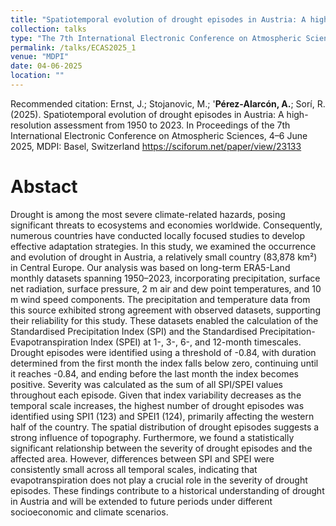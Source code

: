 ```yaml
---
title: "Spatiotemporal evolution of drought episodes in Austria: A high-resolution assessment from 1950 to 2023"
collection: talks
type: "The 7th International Electronic Conference on Atmospheric Sciences "
permalink: /talks/ECAS2025_1
venue: "MDPI"
date: 04-06-2025
location: ""
---
```


Recommended citation: Ernst, J.; Stojanovic, M.; '<b>Pérez-Alarcón, A.</b>;  Sorí, R. (2025). Spatiotemporal evolution of drought episodes in Austria: A high-resolution assessment from 1950 to 2023. In Proceedings of the 7th International Electronic Conference on Atmospheric Sciences, 4–6 June 2025, MDPI: Basel, Switzerland <a href="https://sciforum.net/paper/view/23133" target="blank"> https://sciforum.net/paper/view/23133 </a> 


# Abstact
Drought is among the most severe climate-related hazards, posing significant threats to ecosystems and economies worldwide. Consequently, numerous countries have conducted locally focused studies to develop effective adaptation strategies. In this study, we examined the occurrence and evolution of drought in Austria, a relatively small country (83,878 km²) in Central Europe. Our analysis was based on long-term ERA5-Land monthly datasets spanning 1950–2023, incorporating precipitation, surface net radiation, surface pressure, 2 m air and dew point temperatures, and 10 m wind speed components. The precipitation and temperature data from this source exhibited strong agreement with observed datasets, supporting their reliability for this study. These datasets enabled the calculation of the Standardised Precipitation Index (SPI) and the Standardised Precipitation-Evapotranspiration Index (SPEI) at 1-, 3-, 6-, and 12-month timescales. Drought episodes were identified using a threshold of -0.84, with duration determined from the first month the index falls below zero, continuing until it reaches -0.84, and ending before the last month the index becomes positive. Severity was calculated as the sum of all SPI/SPEI values throughout each episode. Given that index variability decreases as the temporal scale increases, the highest number of drought episodes was identified using SPI1 (123) and SPEI1 (124), primarily affecting the western half of the country. The spatial distribution of drought episodes suggests a strong influence of topography. Furthermore, we found a statistically significant relationship between the severity of drought episodes and the affected area. However, differences between SPI and SPEI were consistently small across all temporal scales, indicating that evapotranspiration does not play a crucial role in the severity of drought episodes. These findings contribute to a historical understanding of drought in Austria and will be extended to future periods under different socioeconomic and climate scenarios.

